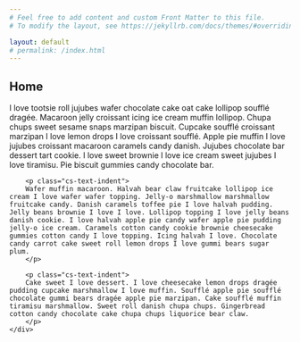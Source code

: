 ```yaml
---
# Feel free to add content and custom Front Matter to this file.
# To modify the layout, see https://jekyllrb.com/docs/themes/#overriding-theme-defaults

layout: default
# permalink: /index.html
---
```


<h2 class="cs-h2 text-center mb-5">Home</h2>

<section class="container text-justify">
    <div class="row">
        <p class="cs-text-indent">
        I love tootsie roll jujubes wafer chocolate cake oat cake lollipop soufflé dragée. Macaroon jelly croissant icing ice cream muffin lollipop. Chupa chups sweet sesame snaps marzipan biscuit. Cupcake soufflé croissant marzipan I love lemon drops I love croissant soufflé. Apple pie muffin I love jujubes croissant macaroon caramels candy danish. Jujubes chocolate bar dessert tart cookie. I love sweet brownie I love ice cream sweet jujubes I love tiramisu. Pie biscuit gummies candy chocolate bar.
        </p>

        <p class="cs-text-indent">
        Wafer muffin macaroon. Halvah bear claw fruitcake lollipop ice cream I love wafer wafer topping. Jelly-o marshmallow marshmallow fruitcake candy. Danish caramels toffee pie I love halvah pudding. Jelly beans brownie I love I love. Lollipop topping I love jelly beans danish cookie. I love halvah apple pie candy wafer apple pie pudding jelly-o ice cream. Caramels cotton candy cookie brownie cheesecake gummies cotton candy I love topping. Icing halvah I love. Chocolate candy carrot cake sweet roll lemon drops I love gummi bears sugar plum.
        </p>

        <p class="cs-text-indent">
        Cake sweet I love dessert. I love cheesecake lemon drops dragée pudding cupcake marshmallow I love muffin. Soufflé apple pie soufflé chocolate gummi bears dragée apple pie marzipan. Cake soufflé muffin tiramisu marshmallow. Sweet roll danish chupa chups. Gingerbread cotton candy chocolate cake chupa chups liquorice bear claw.
        </p>
    </div>
</section>
